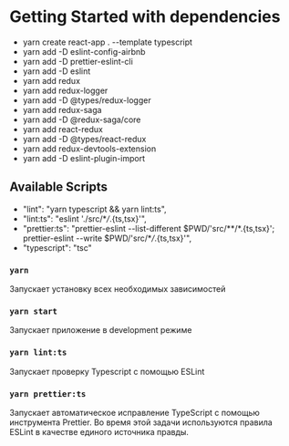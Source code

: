 # Getting Started with dependencies

-   yarn create react-app . --template typescript
-   yarn add -D eslint-config-airbnb
-   yarn add -D prettier-eslint-cli
-   yarn add -D eslint
-   yarn add redux
-   yarn add redux-logger
-   yarn add -D @types/redux-logger
-   yarn add redux-saga
-   yarn add -D @redux-saga/core
-   yarn add react-redux
-   yarn add -D @types/react-redux
-   yarn add redux-devtools-extension
-   yarn add -D eslint-plugin-import

## Available Scripts

-   "lint": "yarn typescript && yarn lint:ts",
-   "lint:ts": "eslint './src/\*_/_.{ts,tsx}'",
-   "prettier:ts": "prettier-eslint --list-different
    $PWD/'src/**/*.{ts,tsx}'; prettier-eslint --write $PWD/'src/\*_/_.{ts,tsx}'",
-   "typescript": "tsc"

### `yarn`

Запускает установку всех необходимых зависимостей

### `yarn start`

Запускает приложение в development режиме

### `yarn lint:ts`

Запускает проверку Typescript с помощью ESLint

### `yarn prettier:ts`

Запускает автоматическое исправление TypeScript c помощью инструмента Prettier.
Во время этой задачи используются правила ESLint в качестве единого источника
правды.
